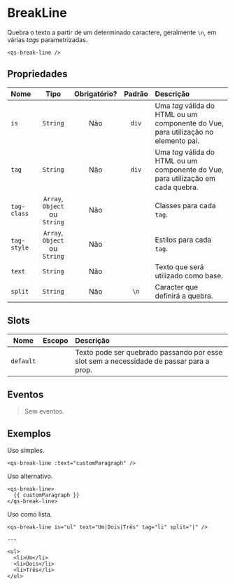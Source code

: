 # BreakLine

Quebra o texto a partir de um determinado caractere, geralmente `\n`, em várias _tags_ parametrizadas.

```
<qs-break-line />
```

## Propriedades

| Nome | Tipo | Obrigatório? | Padrão | Descrição |
|:-|:-:|:-:|:-:|:-|
| `is` | `String` | Não | `div` | Uma _tag_ válida do HTML ou um componente do Vue, para utilização no elemento pai. |
| `tag` | `String` | Não | `div` | Uma _tag_ válida do HTML ou um componente do Vue, para utilização em cada quebra. |
| `tag-class` | `Array`, `Object` ou `String` | Não | | Classes para cada `tag`. |
| `tag-style` | `Array`, `Object` ou `String` | Não | | Estilos para cada `tag`. |
| `text` | `String` | Não | | Texto que será utilizado como base. |
| `split` | `String` | Não | `\n` | Caracter que definirá a quebra. |

## Slots

| Nome | Escopo | Descrição |
|:-:|:-:|:-|
| `default` | | Texto pode ser quebrado passando por esse slot sem a necessidade de passar para a prop. |

## Eventos

> Sem eventos.

## Exemplos

Uso simples.

```
<qs-break-line :text="customParagraph" />
```

Uso alternativo.

```
<qs-break-line>
  {{ customParagraph }}
</qs-break-line>
```

Uso como lista.

```
<qs-break-line is="ul" text="Um|Dois|Três" tag="li" split="|" />

---

<ul>
  <li>Um</li>
  <li>Dois</li>
  <li>Três</li>
</ul>
```
